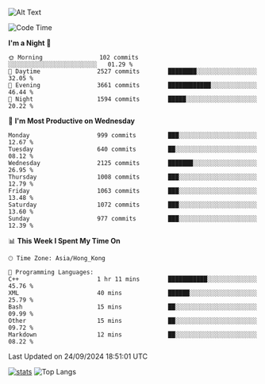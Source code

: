 ![Alt Text](https://media.tenor.com/3Gehha8RO-sAAAAC/goose-dance.gif)

<!--START_SECTION:waka-->
![Code Time](http://img.shields.io/badge/Code%20Time-296%20hrs%208%20mins-blue)

**I'm a Night 🦉** 

```text
🌞 Morning                102 commits         ░░░░░░░░░░░░░░░░░░░░░░░░░   01.29 % 
🌆 Daytime                2527 commits        ████████░░░░░░░░░░░░░░░░░   32.05 % 
🌃 Evening                3661 commits        ████████████░░░░░░░░░░░░░   46.44 % 
🌙 Night                  1594 commits        █████░░░░░░░░░░░░░░░░░░░░   20.22 % 
```
📅 **I'm Most Productive on Wednesday** 

```text
Monday                   999 commits         ███░░░░░░░░░░░░░░░░░░░░░░   12.67 % 
Tuesday                  640 commits         ██░░░░░░░░░░░░░░░░░░░░░░░   08.12 % 
Wednesday                2125 commits        ███████░░░░░░░░░░░░░░░░░░   26.95 % 
Thursday                 1008 commits        ███░░░░░░░░░░░░░░░░░░░░░░   12.79 % 
Friday                   1063 commits        ███░░░░░░░░░░░░░░░░░░░░░░   13.48 % 
Saturday                 1072 commits        ███░░░░░░░░░░░░░░░░░░░░░░   13.60 % 
Sunday                   977 commits         ███░░░░░░░░░░░░░░░░░░░░░░   12.39 % 
```


📊 **This Week I Spent My Time On** 

```text
🕑︎ Time Zone: Asia/Hong_Kong

💬 Programming Languages: 
C++                      1 hr 11 mins        ███████████░░░░░░░░░░░░░░   45.76 % 
XML                      40 mins             ██████░░░░░░░░░░░░░░░░░░░   25.79 % 
Bash                     15 mins             ██░░░░░░░░░░░░░░░░░░░░░░░   09.99 % 
Other                    15 mins             ██░░░░░░░░░░░░░░░░░░░░░░░   09.72 % 
Markdown                 12 mins             ██░░░░░░░░░░░░░░░░░░░░░░░   08.22 % 
```


 Last Updated on 24/09/2024 18:51:01 UTC
<!--END_SECTION:waka-->
[![stats](https://github-readme-stats-rose-phi.vercel.app/api?username=jxncted&count_private=true)](https://github.com/jxncted/github-readme-stats)
![Top Langs](https://github-readme-stats-rose-phi.vercel.app/api/top-langs/?username=jxncted\&layout=compact&hide=c,assembly,jupyter%20notebook)
